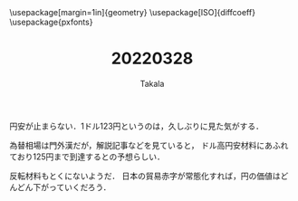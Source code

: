 ﻿---
title: 20220328
yesterday: 20220327
tomorrow: 20220329
days: 822
author: Takala
header-includes:
  - \usepackage[margin=1in]{geometry}
  - \usepackage[ISO]{diffcoeff}
  - \usepackage{pxfonts}
---



円安が止まらない．1ドル123円というのは，久しぶりに見た気がする．


為替相場は門外漢だが，解説記事などを見ていると，
ドル高円安材料にあふれており125円まで到達するとの予想らしい．


反転材料もとくにないようだ．
日本の貿易赤字が常態化すれば，円の価値はどんどん下がっていくだろう．

